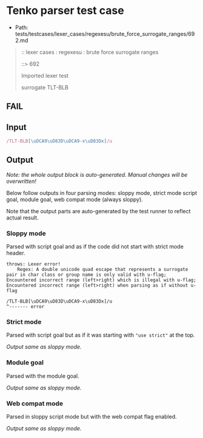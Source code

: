 # Tenko parser test case

- Path: tests/testcases/lexer_cases/regexesu/brute_force_surrogate_ranges/692.md

> :: lexer cases : regexesu : brute force surrogate ranges
>
> ::> 692
>
> Imported lexer test
>
> surrogate TLT-BLB

## FAIL

## Input

`````js
/TLT-BLB[\uDCA9\uD83D\uDCA9-x\uD83Dx]/u
`````

## Output

_Note: the whole output block is auto-generated. Manual changes will be overwritten!_

Below follow outputs in four parsing modes: sloppy mode, strict mode script goal, module goal, web compat mode (always sloppy).

Note that the output parts are auto-generated by the test runner to reflect actual result.

### Sloppy mode

Parsed with script goal and as if the code did not start with strict mode header.

`````
throws: Lexer error!
    Regex: A double unicode quad escape that represents a surrogate pair in char class or group name is only valid with u-flag; Encountered incorrect range (left>right) which is illegal with u-flag; Encountered incorrect range (left>right) when parsing as if without u-flag

/TLT-BLB[\uDCA9\uD83D\uDCA9-x\uD83Dx]/u
^------- error
`````

### Strict mode

Parsed with script goal but as if it was starting with `"use strict"` at the top.

_Output same as sloppy mode._

### Module goal

Parsed with the module goal.

_Output same as sloppy mode._

### Web compat mode

Parsed in sloppy script mode but with the web compat flag enabled.

_Output same as sloppy mode._
